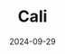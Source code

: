 ---
date: 2024-09-29
featured_image: Cali-20241112-1.jpg
title: Cali 
description: 
tags: ["cali"]
---